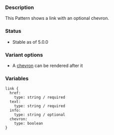 ### Description
This Pattern shows a link with an optional chevron.

### Status
* Stable as of 5.0.0

### Variant options
* A [chevron](./?p=atoms-link-chevron) can be rendered after it


### Variables
~~~
link {
  href:
    type: string / required
  text:
    type: string / required
  info:
    type: string / optional
  chevron:
    type: boolean
}
~~~
